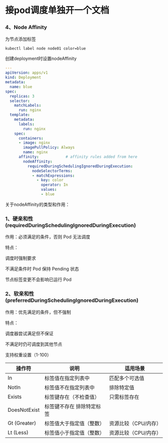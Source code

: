 # 接pod调度单独开一个文档

### 4、Node Affinity
为节点添加标签
```
kubectl label node node01 color=blue
```

创建deployment时设置nodeAffinity
```yaml
---
apiVersion: apps/v1
kind: Deployment
metadata:
  name: blue
spec:
  replicas: 3
  selector:
    matchLabels:
      run: nginx
  template:
    metadata:
      labels:
        run: nginx
    spec:
      containers:
      - image: nginx
        imagePullPolicy: Always
        name: nginx
      affinity:            # affinity rules added from here
        nodeAffinity:
          requiredDuringSchedulingIgnoredDuringExecution:
            nodeSelectorTerms:
            - matchExpressions:
              - key: color
                operator: In
                values:
                - blue
```
关于nodeAffinity的类型和作用：

### 1、硬亲和性 (requiredDuringSchedulingIgnoredDuringExecution)
作用：必须满足的条件，否则 Pod 无法调度

特点：

调度时强制要求

不满足条件时 Pod 保持 Pending 状态

节点标签变更不会影响已运行 Pod

### 2、软亲和性 (preferredDuringSchedulingIgnoredDuringExecution)
作用：优先满足的条件，但不强制

特点：

调度器尝试满足但不保证

不满足时仍可调度到其他节点

支持权重设置（1-100）

|操作符	|说明	|适用场景|
|-------|-------|-------|
|In	|标签值在指定列表中	|匹配多个可选值|
|NotIn	|标签值不在指定列表中	|排除特定值|
|Exists	|标签键存在（不检查值）	|只需标签存在|
|DoesNotExist|	标签键不存在	排除特定标签
|Gt (Greater)|	标签值大于指定值（整数）|	资源比较（CPU/内存）|
|Lt (Less)|	标签值小于指定值（整数）	|资源比较（CPU/内存）|
